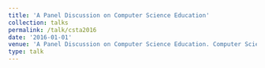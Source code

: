 ```yaml
---
title: 'A Panel Discussion on Computer Science Education'
collection: talks
permalink: /talk/csta2016
date: '2016-01-01'
venue: 'A Panel Discussion on Computer Science Education. Computer Science Teachers Association Fall Symposium. Villanova, PA. November, 2016'
type: talk
---
```


